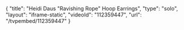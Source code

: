{
    "title": "Heidi Daus \"Ravishing Rope\" Hoop Earrings",
    "type": "solo",
    "layout": "iframe-static",
    "videoId": "112359447",
    "url": "\/tvpembed\/112359447"
}